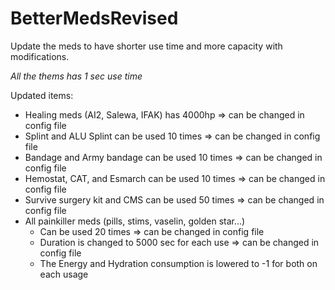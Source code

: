# BetterMedsRevised

Update the meds to have shorter use time and more capacity with modifications.

*All the thems has 1 sec use time*

Updated items:
- Healing meds (AI2, Salewa, IFAK) has 4000hp => can be changed in config file
- Splint and ALU Splint can be used 10 times => can be changed in config file
- Bandage and Army bandage can be used 10 times => can be changed in config file
- Hemostat, CAT, and Esmarch can be used 10 times => can be changed in config file
- Survive surgery kit and CMS can be used 50 times => can be changed in config file
- All painkiller meds (pills, stims, vaselin, golden star...)
    - Can be used 20 times => can be changed in config file
    - Duration is changed to 5000 sec for each use => can be changed in config file
    - The Energy and Hydration consumption is lowered to -1 for both on each usage

